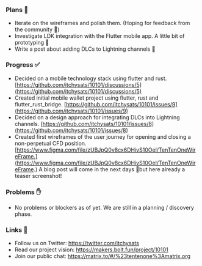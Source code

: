 ### Plans 📆

- Iterate on the wireframes and polish them. (Hoping for feedback from the community 🤞)
- Investigate LDK integration with the Flutter mobile app. A little bit of prototyping 🚀
- Write a post about adding DLCs to Lightning channels 💪

### Progress ✅

- Decided on a mobile technology stack using flutter and rust. [https://github.com/itchysats/10101/discussions/5](https://github.com/itchysats/10101/discussions/5)
- Created initial mobile wallet project using flutter, rust and flutter\_rust\_bridge. [https://github.com/itchysats/10101/issues/9](https://github.com/itchysats/10101/issues/9)
- Decided on a design approach for integrating DLCs into Lightning channels. [https://github.com/itchysats/10101/issues/8](https://github.com/itchysats/10101/issues/8)
- Created first wireframes of the user journey for opening and closing a non-perpetual CFD position. [https://www.figma.com/file/zUBJpQ0v8cx6DHivS10OeI/TenTenOneWireFrame.](https://www.figma.com/file/zUBJpQ0v8cx6DHivS10OeI/TenTenOneWireFrame.) A blog post will come in the next days 🤞but here already a teaser screenshot!

### Problems ✋

- No problems or blockers as of yet. We are still in a planning / discovery phase.

### Links 🔗

- Follow us on Twitter: https://twitter.com/itchysats
- Read our project vision: https://makers.bolt.fun/project/10101
- Join our public chat: https://matrix.to/#/%23tentenone%3Amatrix.org
